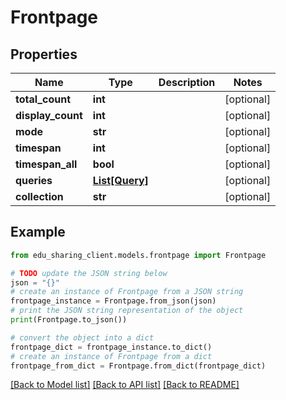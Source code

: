 # Frontpage


## Properties

Name | Type | Description | Notes
------------ | ------------- | ------------- | -------------
**total_count** | **int** |  | [optional] 
**display_count** | **int** |  | [optional] 
**mode** | **str** |  | [optional] 
**timespan** | **int** |  | [optional] 
**timespan_all** | **bool** |  | [optional] 
**queries** | [**List[Query]**](Query.md) |  | [optional] 
**collection** | **str** |  | [optional] 

## Example

```python
from edu_sharing_client.models.frontpage import Frontpage

# TODO update the JSON string below
json = "{}"
# create an instance of Frontpage from a JSON string
frontpage_instance = Frontpage.from_json(json)
# print the JSON string representation of the object
print(Frontpage.to_json())

# convert the object into a dict
frontpage_dict = frontpage_instance.to_dict()
# create an instance of Frontpage from a dict
frontpage_from_dict = Frontpage.from_dict(frontpage_dict)
```
[[Back to Model list]](../README.md#documentation-for-models) [[Back to API list]](../README.md#documentation-for-api-endpoints) [[Back to README]](../README.md)


